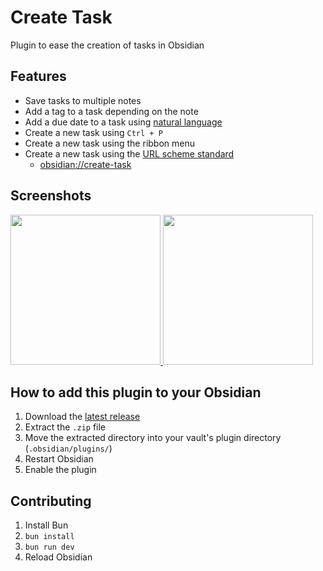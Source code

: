 # Create Task

Plugin to ease the creation of tasks in Obsidian

## Features

- Save tasks to multiple notes
- Add a tag to a task depending on the note
- Add a due date to a task using [natural language](https://github.com/wanasit/chrono)
- Create a new task using `Ctrl + P`
- Create a new task using the ribbon menu
- Create a new task using the [URL scheme standard](https://help.obsidian.md/Extending+Obsidian/Obsidian+URI)
  - [obsidian://create-task](obsidian://create-task)

## Screenshots

<a href="https://github.com/simonknittel/obsidian-create-task/blob/main/docs/new-task.png">
	<img src="https://github.com/simonknittel/obsidian-create-task/blob/main/docs/new-task.png?raw=true" height="240" />
</a>

<a href="https://github.com/simonknittel/obsidian-create-task/blob/main/docs/settings.png">
	<img src="https://github.com/simonknittel/obsidian-create-task/blob/main/docs/settings.png?raw=true" height="240" />
</a>

## How to add this plugin to your Obsidian

1. Download the [latest release](https://github.com/simonknittel/obsidian-create-task/releases/latest/download/obsidian-create-task.zip)
2. Extract the `.zip` file
3. Move the extracted directory into your vault's plugin directory (`.obsidian/plugins/`)
4. Restart Obsidian
5. Enable the plugin

## Contributing

1. Install Bun
2. `bun install`
3. `bun run dev`
4. Reload Obsidian
